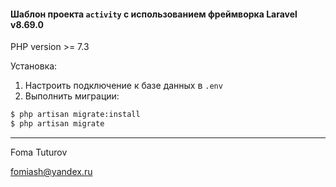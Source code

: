 #### Шаблон проекта `activity` с использованием фреймворка Laravel v8.69.0

PHP version >= 7.3

Установка:

1) Настроить подключение к базе данных в ```.env```
2) Выполнить миграции:
```bash
$ php artisan migrate:install
$ php artisan migrate
```
----------------

Foma Tuturov

fomiash@yandex.ru
